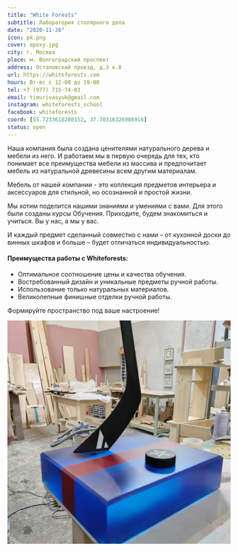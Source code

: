 ```yaml
---
title: "White Forests"
subtitle: Лаборатория столярного дела
date: "2020-11-26"
icon: pk.png
cover: epoxy.jpg
city: г. Москва
place: м. Волгоградский проспект
address: Остаповский проезд, д.3 к.8
url: https://whiteforests.com
hours: Вт-вс с 12-00 до 19-00
tel: +7 (977) 715-74-03
email: timurivasyuk@gmail.com
instagram: whiteforests_school
facebook: whiteforests
coord: [55.7233618280152, 37.70316326986916]
status: open
---
```


Наша компания была создана ценителями натурального дерева и мебели из него. И работаем мы в первую очередь для тех, кто понимает все преимущества мебели из массива и предпочитает мебель из натуральной древесины всем другим материалам.

Мебель от нашей компании - это коллекция предметов интерьера и аксессуаров для стильной, но осознанной и простой жизни.

Мы хотим поделится нашими знаниями и умениями с вами. Для этого были созданы курсы Обучения. Приходите, будем знакомиться и учиться. Вы у нас, а мы у вас.

И каждый предмет сделанный совместно с нами – от кухонной доски до винных шкафов и больше – будет отличаться индивидуальностью.

#### Преимущества работы с Whiteforests:

- Оптимальное соотношение цены и качества обучения.
- Востребованный дизайн и уникальные предметы ручной работы.
- Использование только натуральных материалов.
- Великолепные финишные отделки ручной работы.

Формируйте пространство под ваше настроение!

![](./hockey.jpg)
